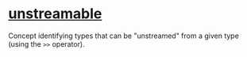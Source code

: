 # [unstreamable](unstreamable.hpp)

Concept identifying types that can be "unstreamed" from a given type (using the `>>` operator).